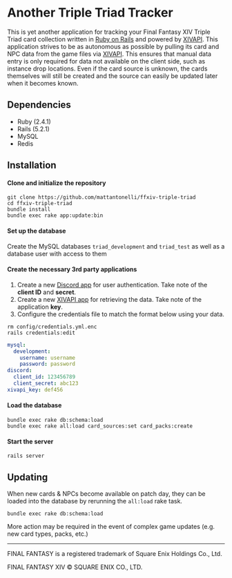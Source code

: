 # Another Triple Triad Tracker
This is yet another application for tracking your Final Fantasy XIV Triple Triad card collection written in [Ruby on Rails](https://rubyonrails.org/) and powered by [XIVAPI](https://xivapi.com/). This application strives to be as autonomous as possible by pulling its card and NPC data from the game files via [XIVAPI](https://xivapi.com/). This ensures that manual data entry is only required for data not available on the client side, such as instance drop locations. Even if the card source is unknown, the cards themselves will still be created and the source can easily be updated later when it becomes known.

## Dependencies
* Ruby (2.4.1)
* Rails (5.2.1)
* MySQL
* Redis

## Installation
#### Clone and initialize the repository
```
git clone https://github.com/mattantonelli/ffxiv-triple-triad
cd ffxiv-triple-triad
bundle install
bundle exec rake app:update:bin
```

#### Set up the database
Create the MySQL databases `triad_development` and `triad_test` as well as a database user with access to them

#### Create the necessary 3rd party applications
  1. Create a new [Discord app](https://discordapp.com/developers/applications/) for user authentication. Take note of the **client ID** and **secret**.
  2. Create a new [XIVAPI app](https://xivapi.com/app) for retrieving the data. Take note of the application **key**.
  3. Configure the credentials file to match the format below using your data.
  ```
  rm config/credentials.yml.enc
  rails credentials:edit
  ```
  ```yml
  mysql:
    development:
      username: username
      password: password
  discord:
    client_id: 123456789
    client_secret: abc123
  xivapi_key: def456
  ```

#### Load the database
```
bundle exec rake db:schema:load
bundle exec rake all:load card_sources:set card_packs:create
```

#### Start the server
```
rails server
```

## Updating
When new cards & NPCs become available on patch day, they can be loaded into the database by rerunning the `all:load` rake task.

```
bundle exec rake db:schema:load
```

More action may be required in the event of complex game updates (e.g. new card types, packs, etc.)

---

FINAL FANTASY is a registered trademark of Square Enix Holdings Co., Ltd.

FINAL FANTASY XIV © SQUARE ENIX CO., LTD.
